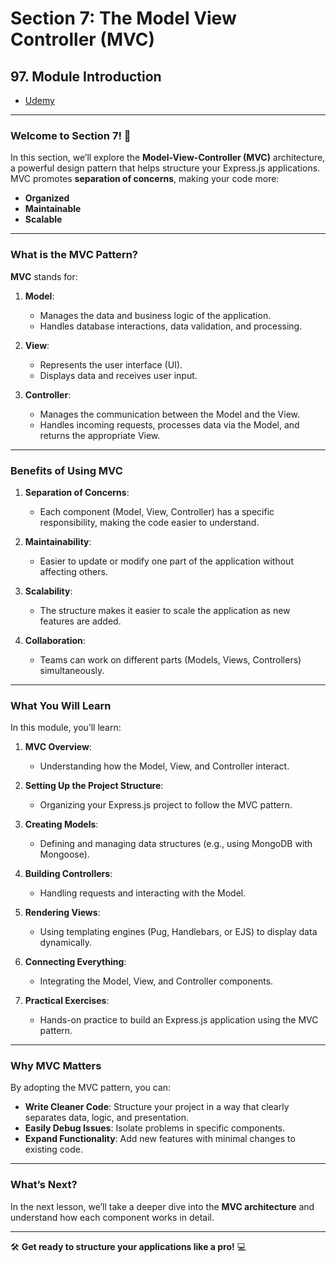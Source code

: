# Section 7: The Model View Controller (MVC)

## **97. Module Introduction**

- [Udemy](https://www.udemy.com/course/nodejs-the-complete-guide/learn/lecture/11602942#overview)

---

### **Welcome to Section 7! 🚀**

In this section, we’ll explore the **Model-View-Controller (MVC)** architecture, a powerful design pattern that helps structure your Express.js applications. MVC promotes **separation of concerns**, making your code more:

- **Organized**
- **Maintainable**
- **Scalable**

---

### **What is the MVC Pattern?**

**MVC** stands for:

1. **Model**:

   - Manages the data and business logic of the application.
   - Handles database interactions, data validation, and processing.

2. **View**:

   - Represents the user interface (UI).
   - Displays data and receives user input.

3. **Controller**:
   - Manages the communication between the Model and the View.
   - Handles incoming requests, processes data via the Model, and returns the appropriate View.

---

### **Benefits of Using MVC**

1. **Separation of Concerns**:

   - Each component (Model, View, Controller) has a specific responsibility, making the code easier to understand.

2. **Maintainability**:

   - Easier to update or modify one part of the application without affecting others.

3. **Scalability**:

   - The structure makes it easier to scale the application as new features are added.

4. **Collaboration**:
   - Teams can work on different parts (Models, Views, Controllers) simultaneously.

---

### **What You Will Learn**

In this module, you’ll learn:

1. **MVC Overview**:

   - Understanding how the Model, View, and Controller interact.

2. **Setting Up the Project Structure**:

   - Organizing your Express.js project to follow the MVC pattern.

3. **Creating Models**:

   - Defining and managing data structures (e.g., using MongoDB with Mongoose).

4. **Building Controllers**:

   - Handling requests and interacting with the Model.

5. **Rendering Views**:

   - Using templating engines (Pug, Handlebars, or EJS) to display data dynamically.

6. **Connecting Everything**:

   - Integrating the Model, View, and Controller components.

7. **Practical Exercises**:
   - Hands-on practice to build an Express.js application using the MVC pattern.

---

### **Why MVC Matters**

By adopting the MVC pattern, you can:

- **Write Cleaner Code**: Structure your project in a way that clearly separates data, logic, and presentation.
- **Easily Debug Issues**: Isolate problems in specific components.
- **Expand Functionality**: Add new features with minimal changes to existing code.

---

### **What’s Next?**

In the next lesson, we’ll take a deeper dive into the **MVC architecture** and understand how each component works in detail.

---

🛠️ **Get ready to structure your applications like a pro!** 💻
